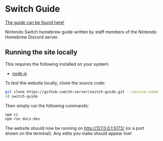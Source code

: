 # Switch Guide

[The guide can be found here!](https://switch.hacks.guide)

Nintendo Switch homebrew guide written by staff members of the Nintendo Homebrew Discord server.

## Running the site locally

This requires the following installed on your system:

* [node.js](https://nodejs.org/en)

To test the website locally, clone the source code:

```bash
git clone https://github.com/nh-server/switch-guide.git --recurse-submodules
cd switch-guide
```

Then simply run the following commands:

```bash
npm ci
npm run docs:dev
```

The website should now be running on http://127.0.0.1:5173/ (or a port shown on the terminal). Any edits you make should appear live!
